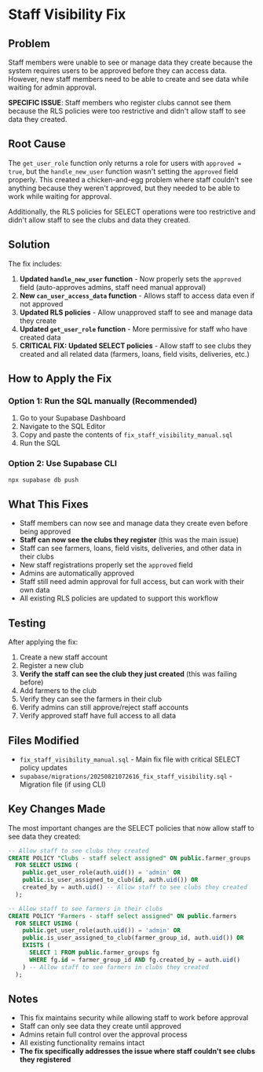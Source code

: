 # Staff Visibility Fix

## Problem
Staff members were unable to see or manage data they create because the system requires users to be approved before they can access data. However, new staff members need to be able to create and see data while waiting for admin approval.

**SPECIFIC ISSUE**: Staff members who register clubs cannot see them because the RLS policies were too restrictive and didn't allow staff to see data they created.

## Root Cause
The `get_user_role` function only returns a role for users with `approved = true`, but the `handle_new_user` function wasn't setting the `approved` field properly. This created a chicken-and-egg problem where staff couldn't see anything because they weren't approved, but they needed to be able to work while waiting for approval.

Additionally, the RLS policies for SELECT operations were too restrictive and didn't allow staff to see the clubs and data they created.

## Solution
The fix includes:

1. **Updated `handle_new_user` function** - Now properly sets the `approved` field (auto-approves admins, staff need manual approval)
2. **New `can_user_access_data` function** - Allows staff to access data even if not approved
3. **Updated RLS policies** - Allow unapproved staff to see and manage data they create
4. **Updated `get_user_role` function** - More permissive for staff who have created data
5. **CRITICAL FIX: Updated SELECT policies** - Allow staff to see clubs they created and all related data (farmers, loans, field visits, deliveries, etc.)

## How to Apply the Fix

### Option 1: Run the SQL manually (Recommended)
1. Go to your Supabase Dashboard
2. Navigate to the SQL Editor
3. Copy and paste the contents of `fix_staff_visibility_manual.sql`
4. Run the SQL

### Option 2: Use Supabase CLI
```bash
npx supabase db push
```

## What This Fixes
- Staff members can now see and manage data they create even before being approved
- **Staff can now see the clubs they register** (this was the main issue)
- Staff can see farmers, loans, field visits, deliveries, and other data in their clubs
- New staff registrations properly set the `approved` field
- Admins are automatically approved
- Staff still need admin approval for full access, but can work with their own data
- All existing RLS policies are updated to support this workflow

## Testing
After applying the fix:
1. Create a new staff account
2. Register a new club
3. **Verify the staff can see the club they just created** (this was failing before)
4. Add farmers to the club
5. Verify they can see the farmers in their club
6. Verify admins can still approve/reject staff accounts
7. Verify approved staff have full access to all data

## Files Modified
- `fix_staff_visibility_manual.sql` - Main fix file with critical SELECT policy updates
- `supabase/migrations/20250821072616_fix_staff_visibility.sql` - Migration file (if using CLI)

## Key Changes Made
The most important changes are the SELECT policies that now allow staff to see data they created:

```sql
-- Allow staff to see clubs they created
CREATE POLICY "Clubs - staff select assigned" ON public.farmer_groups
  FOR SELECT USING (
    public.get_user_role(auth.uid()) = 'admin' OR 
    public.is_user_assigned_to_club(id, auth.uid()) OR
    created_by = auth.uid() -- Allow staff to see clubs they created
  );

-- Allow staff to see farmers in their clubs
CREATE POLICY "Farmers - staff select assigned" ON public.farmers
  FOR SELECT USING (
    public.get_user_role(auth.uid()) = 'admin' OR 
    public.is_user_assigned_to_club(farmer_group_id, auth.uid()) OR
    EXISTS (
      SELECT 1 FROM public.farmer_groups fg 
      WHERE fg.id = farmer_group_id AND fg.created_by = auth.uid()
    ) -- Allow staff to see farmers in clubs they created
  );
```

## Notes
- This fix maintains security while allowing staff to work before approval
- Staff can only see data they create until approved
- Admins retain full control over the approval process
- All existing functionality remains intact
- **The fix specifically addresses the issue where staff couldn't see clubs they registered**
